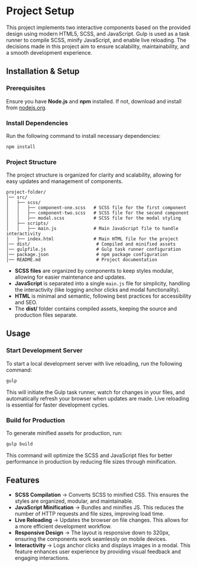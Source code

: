 
# Project Setup

This project implements two interactive components based on the provided design using modern HTML5, SCSS, and JavaScript. Gulp is used as a task runner to compile SCSS, minify JavaScript, and enable live reloading. The decisions made in this project aim to ensure scalability, maintainability, and a smooth development experience.

## Installation & Setup

### Prerequisites

Ensure you have **Node.js** and **npm** installed. If not, download and install from [nodejs.org](https://nodejs.org/).

### Install Dependencies

Run the following command to install necessary dependencies:

```sh
npm install
```

### Project Structure

The project structure is organized for clarity and scalability, allowing for easy updates and management of components.

```
project-folder/
│── src/
│   ├── scss/
│   │   ├── component-one.scss   # SCSS file for the first component
│   │   ├── component-two.scss   # SCSS file for the second component
│   │   ├── modal.scss           # SCSS file for the modal styling
│   ├── scripts/
│   │   ├── main.js              # Main JavaScript file to handle interactivity
│   ├── index.html               # Main HTML file for the project
│── dist/                         # Compiled and minified assets
│── gulpfile.js                   # Gulp task runner configuration
│── package.json                  # npm package configuration
│── README.md                     # Project documentation
```

- **SCSS files** are organized by components to keep styles modular, allowing for easier maintenance and updates.
- **JavaScript** is separated into a single `main.js` file for simplicity, handling the interactivity (like logging anchor clicks and modal functionality).
- **HTML** is minimal and semantic, following best practices for accessibility and SEO.
- The **dist/** folder contains compiled assets, keeping the source and production files separate.

## Usage

### Start Development Server

To start a local development server with live reloading, run the following command:

```sh
gulp
```

This will initiate the Gulp task runner, watch for changes in your files, and automatically refresh your browser when updates are made. Live reloading is essential for faster development cycles.

### Build for Production

To generate minified assets for production, run:

```sh
gulp build
```

This command will optimize the SCSS and JavaScript files for better performance in production by reducing file sizes through minification.

## Features

- **SCSS Compilation** → Converts SCSS to minified CSS. This ensures the styles are organized, modular, and maintainable.
- **JavaScript Minification** → Bundles and minifies JS. This reduces the number of HTTP requests and file sizes, improving load time.
- **Live Reloading** → Updates the browser on file changes. This allows for a more efficient development workflow.
- **Responsive Design** → The layout is responsive down to 320px, ensuring the components work seamlessly on mobile devices.
- **Interactivity** → Logs anchor clicks and displays images in a modal. This feature enhances user experience by providing visual feedback and engaging interactions.

